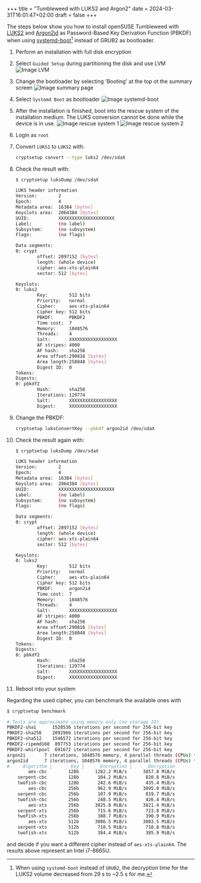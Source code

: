 +++
title = "Tumbleweed with LUKS2 and Argon2"
date = 2024-03-31T16:01:47+02:00
draft = false
+++

The steps below show you how to install openSUSE Tumbleweed with [LUKS2](https://gitlab.com/cryptsetup/LUKS2-docs/blob/main/luks2_doc_wip.pdf) and [Argon2id](https://datatracker.ietf.org/doc/html/rfc9106) as Password-Based Key Derivation Function (PBKDF) when using [systemd-boot](https://news.opensuse.org/2024/03/05/systemd-boot-integration-in-os)[^1] instead of GRUB2 as bootloader.

1. Perform an installation with full disk encryption
1. Select `Guided Setup` during partitioning the disk and use LVM
    ![Image LVM](/post/tw_luks2/lvm.png)
1. Change the bootloader by selecting 'Booting' at the top ot the summary screen
    ![Image summary page](/post/tw_luks2/confirmation.png)
1. Select `Systemd Boot` as bootloader
    ![Image systemd-boot](/post/tw_luks2/systemd-boot.png)
1. After the installation is finished, boot into the rescue system of the installation medium.
  The LUKS conversion cannot be done while the device is in use.
    ![Image rescue system 1](/post/tw_luks2/rescue_1.png)
    ![Image rescue system 2](/post/tw_luks2/rescue_2.png)
1. Login as `root`
1. Convert `LUKS1` to `LUKS2` with:

    ```bash
    cryptsetup convert --type luks2 /dev/sdaX
    ```

1. Check the result with:

    ```bash
    $ cryptsetup luksDump /dev/sdaX

    LUKS header information
    Version:        2
    Epoch:          4
    Metadata area:  16384 [bytes]
    Keyslots area:  2064384 [bytes]
    UUID:           XXXXXXXXXXXXXXXXXXXXX
    Label:          (no label)
    Subsystem:      (no subsystem)
    Flags:          (no flags)

    Data segments:
    0: crypt
            offset: 2097152 [bytes]
            length: (whole device)
            cipher: aes-xts-plain64
            sector: 512 [bytes]

    Keyslots:
    0: luks2
            Key:        512 bits
            Priority:   normal
            Cipher:     aes-xts-plain64
            Cipher key: 512 bits
            PBKDF:      PBKDF2
            Time cost:  7
            Memory:     1048576
            Threads:    4
            Salt:       XXXXXXXXXXXXXXXXXX
            AF stripes: 4000
            AF hash:    sha256
            Area offset:290816 [bytes]
            Area length:258048 [bytes]
            Digest ID:  0
    Tokens:
    Digests:
    0: pbkdf2
            Hash:       sha256
            Iterations: 129774
            Salt:       XXXXXXXXXXXXXXXXXX
            Digest:     XXXXXXXXXXXXXXXXXX
    ```

1. Change the PBKDF:

    ```bash
    cryptsetup luksConvertKey --pbkdf argon2id /dev/sdaX
    ```

1. Check the result again with:

    ```bash
    $ cryptsetup luksDump /dev/sdaX

    LUKS header information
    Version:        2
    Epoch:          4
    Metadata area:  16384 [bytes]
    Keyslots area:  2064384 [bytes]
    UUID:           XXXXXXXXXXXXXXXXXXXXX
    Label:          (no label)
    Subsystem:      (no subsystem)
    Flags:          (no flags)

    Data segments:
    0: crypt
            offset: 2097152 [bytes]
            length: (whole device)
            cipher: aes-xts-plain64
            sector: 512 [bytes]

    Keyslots:
    0: luks2
            Key:        512 bits
            Priority:   normal
            Cipher:     aes-xts-plain64
            Cipher key: 512 bits
            PBKDF:      argon2id
            Time cost:  7
            Memory:     1048576
            Threads:    4
            Salt:       XXXXXXXXXXXXXXXXXX
            AF stripes: 4000
            AF hash:    sha256
            Area offset:290816 [bytes]
            Area length:258048 [bytes]
            Digest ID:  0
    Tokens:
    Digests:
    0: pbkdf2
            Hash:       sha256
            Iterations: 129774
            Salt:       XXXXXXXXXXXXXXXXXX
            Digest:     XXXXXXXXXXXXXXXXXX
    ```

1. Reboot into your system

Regarding the used cipher, you can benchmark the available ones with

```bash
$ cryptsetup benchmark

# Tests are approximate using memory only (no storage IO).
PBKDF2-sha1      1528536 iterations per second for 256-bit key
PBKDF2-sha256    2092966 iterations per second for 256-bit key
PBKDF2-sha512    1546572 iterations per second for 256-bit key
PBKDF2-ripemd160  897753 iterations per second for 256-bit key
PBKDF2-whirlpool  691672 iterations per second for 256-bit key
argon2i       7 iterations, 1048576 memory, 4 parallel threads (CPUs) for 256-bit key (requested 2000 ms time)
argon2id      7 iterations, 1048576 memory, 4 parallel threads (CPUs) for 256-bit key (requested 2000 ms time)
#     Algorithm |       Key |      Encryption |      Decryption
        aes-cbc        128b      1282.2 MiB/s      3857.8 MiB/s
    serpent-cbc        128b       104.2 MiB/s       820.8 MiB/s
    twofish-cbc        128b       242.6 MiB/s       435.4 MiB/s
        aes-cbc        256b       962.9 MiB/s      3095.0 MiB/s
    serpent-cbc        256b       107.9 MiB/s       819.7 MiB/s
    twofish-cbc        256b       248.5 MiB/s       426.4 MiB/s
        aes-xts        256b      3825.8 MiB/s      3821.4 MiB/s
    serpent-xts        256b       715.6 MiB/s       723.8 MiB/s
    twofish-xts        256b       388.7 MiB/s       390.9 MiB/s
        aes-xts        512b      3086.5 MiB/s      3083.5 MiB/s
    serpent-xts        512b       710.5 MiB/s       710.8 MiB/s
    twofish-xts        512b       384.4 MiB/s       385.9 MiB/s
```

and decide if you want a different cipher instead of `aes-xts-plain64`. The results above represent an Intel i7-8665U.

[^1]: When using `systemd-boot` instead of `GRUB2`, the decryption time for the LUKS2 volume decreased from 29 s to ~2.5 s for me.
